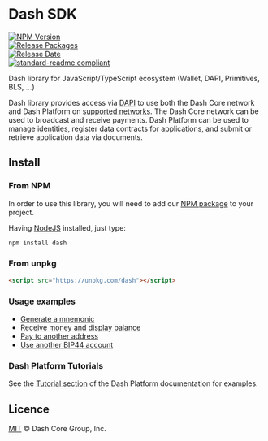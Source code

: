 # Dash SDK

[![NPM Version](https://img.shields.io/npm/v/dash)](https://www.npmjs.org/package/dash)  
[![Release Packages](https://github.com/dashpay/platform/actions/workflows/release.yml/badge.svg)](https://github.com/dashpay/platform/actions/workflows/release.yml)  
[![Release Date](https://img.shields.io/github/release-date/dashpay/platform)](https://github.com/dashpay/platform/releases/latest)  
[![standard-readme compliant](https://img.shields.io/badge/readme%20style-standard-brightgreen)](https://github.com/RichardLitt/standard-readme)

Dash library for JavaScript/TypeScript ecosystem (Wallet, DAPI, Primitives, BLS, ...)

Dash library provides access via [DAPI](https://dashplatform.readme.io/docs/explanation-dapi) to use both the Dash Core network and Dash Platform on [supported networks](https://github.com/dashpay/platform/#supported-networks). The Dash Core network can be used to broadcast and receive payments. Dash Platform can be used to manage identities, register data contracts for applications, and submit or retrieve application data via documents.

## Install

### From NPM

In order to use this library, you will need to add our [NPM package](https://www.npmjs.com/dash) to your project.

Having [NodeJS](https://nodejs.org/) installed, just type:

```bash
npm install dash
```

### From unpkg

```html
<script src="https://unpkg.com/dash"></script>
```

### Usage examples

- [Generate a mnemonic](https://dashplatform.readme.io/docs/generate-a-new-mnemonic)
- [Receive money and display balance](https://dashplatform.readme.io/docs/dash-sdk-examples-receive-money-and-check-balance)
- [Pay to another address](https://dashplatform.readme.io/docs/dash-sdk-examples-paying-to-another-address)
- [Use another BIP44 account](https://dashplatform.readme.io/docs/use-different-account)

### Dash Platform Tutorials

See the [Tutorial section](https://dashplatform.readme.io/docs/tutorials-introduction) of the Dash Platform documentation for examples.

## Licence

[MIT](https://github.com/dashevo/dashjs/blob/master/LICENCE.md) © Dash Core Group, Inc.
